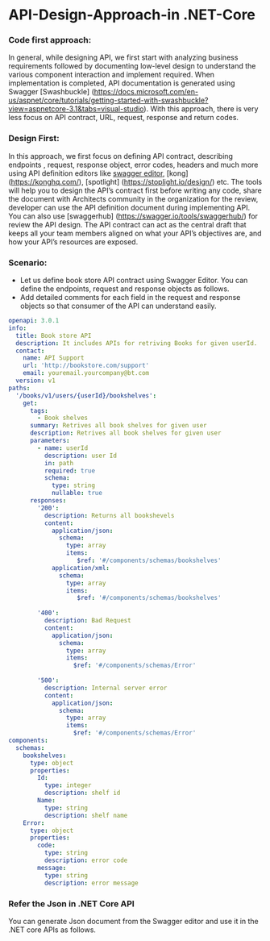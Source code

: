 # API-Design-Approach-in .NET-Core

### Code first approach:
In general, while designing API, we first start with analyzing business requirements followed by documenting low-level design to understand the various component interaction and implement required. When implementation is completed, API documentation is generated using Swagger [Swashbuckle] (https://docs.microsoft.com/en-us/aspnet/core/tutorials/getting-started-with-swashbuckle?view=aspnetcore-3.1&tabs=visual-studio). With this approach, there is very less focus on API contract, URL, request, response and return codes.

### Design First:
In this approach, we first focus on defining API contract, describing endpoints , request, response object, error codes, headers and much more using API definition editors like [swagger editor](https://editor.swagger.io/), [kong] (https://konghq.com/), [spotlight] (https://stoplight.io/design/) etc.
<Enter>
The tools will help you to design the API’s contract first before writing any code, share the document with Architects community in the organization for the review, developer can use the API definition document during implementing API. You can also use [swaggerhub] (https://swagger.io/tools/swaggerhub/) for review the API design.
The API contract can act as the central draft that keeps all your team members aligned on what your API’s objectives are, and how your API’s resources are exposed.

### Scenario:
- Let us define book store API contract using Swagger Editor. You can define the endpoints, request and response objects as follows.<Enter>
- Add detailed comments for each field in the request and response objects so that consumer of the API can understand easily.
  <Enter>
``` YAML
openapi: 3.0.1
info:
  title: Book store API
  description: It includes APIs for retriving Books for given userId.
  contact:
    name: API Support
    url: 'http://bookstore.com/support'
    email: youremail.yourcompany@bt.com
  version: v1
paths:
  '/books/v1/users/{userId}/bookshelves':
    get:
      tags:
        - Book shelves
      summary: Retrives all book shelves for given user
      description: Retrives all book shelves for given user
      parameters:
        - name: userId
          description: user Id
          in: path
          required: true
          schema:
            type: string
            nullable: true
      responses:
        '200':
          description: Returns all bookshevels
          content:
            application/json:
              schema:
                type: array
                items:
                   $ref: '#/components/schemas/bookshelves'
            application/xml:
              schema:
                type: array
                items:
                   $ref: '#/components/schemas/bookshelves'
                
        '400':
          description: Bad Request
          content:
            application/json:
              schema:
                type: array
                items:
                  $ref: '#/components/schemas/Error'
            
        '500':
          description: Internal server error
          content:
            application/json:
              schema:
                type: array
                items:
                  $ref: '#/components/schemas/Error'
components:
  schemas:
    bookshelves:
      type: object
      properties:
        Id:
          type: integer
          description: shelf id
        Name:   
          type: string
          description: shelf name
    Error:
      type: object
      properties:
        code:
          type: string
          description: error code
        message:
          type: string
          description: error message


```
### Refer the Json in .NET Core API
You can generate Json document from the Swagger editor and use it in the .NET core APIs as follows.



